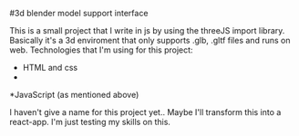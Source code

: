 
#3d blender model support interface 

This is a small project that I write in js by using the threeJS import library.
Basically it's a 3d enviroment that only supports .glb, .gltf files and runs on web.
Technologies that I'm using for this project:
   * HTML and css
   * 
  *JavaScript (as mentioned above)

I haven't give a name for this project yet..
Maybe I'll transform this into a react-app. 
I'm just testing my skills on this.
